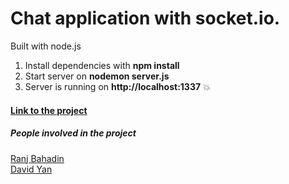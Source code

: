 # Chat application with socket.io.

Built with node.js

1. Install dependencies with **npm install**
2. Start server on **nodemon server.js**
3. Server is running on **http://localhost:1337** :boom:

#### [Link to the project](https://ranchino.github.io/socket-io-chat/)

##### People involved in the project
[Ranj Bahadin](https://www.linkedin.com/in/ranj-bahadin-764a69131/) <br/>
[David Yan](https://www.linkedin.com/in/david-yan97/)


